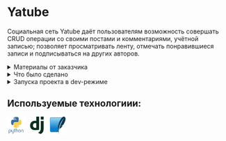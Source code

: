 # Yatube 

Социальная сеть Yatube даёт пользователям возможность совершать CRUD операции со своими постами и комментариями, учётной записью; позволяет просматривать ленту, отмечать понравившиеся записи и подписываться на других авторов.

<details>
   <summary>Материалы от заказчика</summary> 
  
Необходимо разработать социальную сеть для публикации личных дневников. 
Это будет сайт, на котором можно создать свою страницу. Если на нее зайти, то можно посмотреть все записи автора.
Пользователи смогут заходить на чужие страницы, подписываться на авторов и комментировать их записи. 
Автор может выбрать имя и уникальный адрес для своей страницы. 
Дизайн можно взять самый обычный, но красивый.
Еще надо иметь возможность модерировать записи и блокировать пользователей, если начнут присылать спам.
Записи можно отправить в сообщество и посмотреть там записи разных авторов.
Вы же программисты, сами понимаете, как лучше сделать.
</details>

<details>
   <summary>Что было сделано</summary> 
  
- создан Django-проект
- настроена админ-зона
- настроен рендеринг HTML-шаблонов
- подключён CSS
- осуществлено взаимодействие Django с БД SQLite посредством Django ORM
- настроена пагинация с помощью стандартного модуля Paginator
- осуществлена кастомизация страниц стандартных ошибок
- осуществлено кеширование главной страницы с помощью бэкенда LocMemCache
- код покрыт тестами, написанными с использованием библиотеки Unittest
</details>

<details>
   <summary>Запуска проекта в dev-режиме</summary> 

Клонировать репозиторий и перейти в него в командной строке:

```
git clone git@github.com:kkhitalenko/Yatube.git
```

```
cd Yatube/
```

Cоздать и активировать виртуальное окружение:

```
python -m venv env
```

* Если у вас Linux/macOS

    ```
    source env/bin/activate
    ```

* Если у вас windows

    ```
    source env/scripts/activate
    ```

```
python -m pip install --upgrade pip
```

Установить зависимости из файла requirements.txt:

```
pip install -r requirements.txt
```

Выполнить миграции:
```
cd yatube/
```

```
python manage.py migrate
```

Запустить проект:

```
python manage.py runserver
```
</details>

## Используемые технологиии:

<div>
  <img src="https://github.com/devicons/devicon/blob/master/icons/python/python-original-wordmark.svg" title="Python" alt="Python" width="40" height="40"/>&nbsp;
  <img src="https://github.com/devicons/devicon/blob/master/icons/django/django-plain.svg" title="Django" alt="Django" width="40" height="40"/>&nbsp;
  <img src="https://github.com/devicons/devicon/blob/master/icons/sqlite/sqlite-original.svg" title="SQLite" alt="SQLite" width="40" height="40"/>&nbsp;
</div>